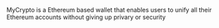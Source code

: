 MyCrypto is a Ethereum based wallet that enables users to unify all their Ethereum accounts without giving up privary or security